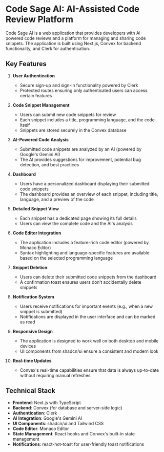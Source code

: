 # Code Sage AI: AI-Assisted Code Review Platform

Code Sage AI is a web application that provides developers with AI-powered code reviews and a platform for managing and sharing code snippets. The application is built using Next.js, Convex for backend functionality, and Clerk for authentication.

## Key Features

1. **User Authentication**
   - Secure sign-up and sign-in functionality powered by Clerk
   - Protected routes ensuring only authenticated users can access certain features

2. **Code Snippet Management**
   - Users can submit new code snippets for review
   - Each snippet includes a title, programming language, and the code itself
   - Snippets are stored securely in the Convex database

3. **AI-Powered Code Analysis**
   - Submitted code snippets are analyzed by an AI (powered by Google's Gemini AI)
   - The AI provides suggestions for improvement, potential bug detection, and best practices

4. **Dashboard**
   - Users have a personalized dashboard displaying their submitted code snippets
   - The dashboard provides an overview of each snippet, including title, language, and a preview of the code

5. **Detailed Snippet View**
   - Each snippet has a dedicated page showing its full details
   - Users can view the complete code and the AI's analysis

6. **Code Editor Integration**
   - The application includes a feature-rich code editor (powered by Monaco Editor)
   - Syntax highlighting and language-specific features are available based on the selected programming language

7. **Snippet Deletion**
   - Users can delete their submitted code snippets from the dashboard
   - A confirmation toast ensures users don't accidentally delete snippets

8. **Notification System**
   - Users receive notifications for important events (e.g., when a new snippet is submitted)
   - Notifications are displayed in the user interface and can be marked as read

9. **Responsive Design**
   - The application is designed to work well on both desktop and mobile devices
   - UI components from shadcn/ui ensure a consistent and modern look

10. **Real-time Updates**
    - Convex's real-time capabilities ensure that data is always up-to-date without requiring manual refreshes

## Technical Stack

- **Frontend**: Next.js with TypeScript
- **Backend**: Convex (for database and server-side logic)
- **Authentication**: Clerk
- **AI Integration**: Google's Gemini AI
- **UI Components**: shadcn/ui and Tailwind CSS
- **Code Editor**: Monaco Editor
- **State Management**: React hooks and Convex's built-in state management
- **Notifications**: react-hot-toast for user-friendly toast notifications
